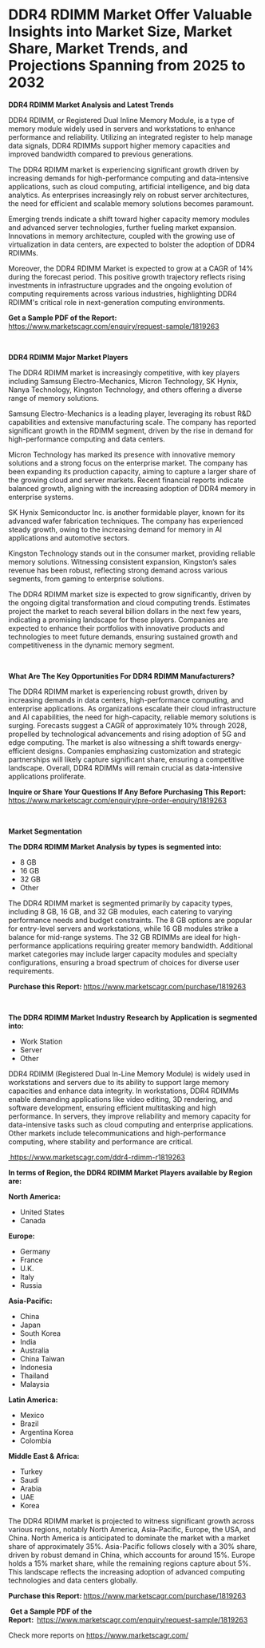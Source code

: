 <p><h1>DDR4 RDIMM Market Offer Valuable Insights into Market Size, Market Share, Market Trends, and Projections Spanning from 2025 to 2032</h1></p><p><strong>DDR4 RDIMM Market Analysis and Latest Trends</strong></p>
<p><p>DDR4 RDIMM, or Registered Dual Inline Memory Module, is a type of memory module widely used in servers and workstations to enhance performance and reliability. Utilizing an integrated register to help manage data signals, DDR4 RDIMMs support higher memory capacities and improved bandwidth compared to previous generations.</p><p>The DDR4 RDIMM market is experiencing significant growth driven by increasing demands for high-performance computing and data-intensive applications, such as cloud computing, artificial intelligence, and big data analytics. As enterprises increasingly rely on robust server architectures, the need for efficient and scalable memory solutions becomes paramount. </p><p>Emerging trends indicate a shift toward higher capacity memory modules and advanced server technologies, further fueling market expansion. Innovations in memory architecture, coupled with the growing use of virtualization in data centers, are expected to bolster the adoption of DDR4 RDIMMs. </p><p>Moreover, the DDR4 RDIMM Market is expected to grow at a CAGR of 14% during the forecast period. This positive growth trajectory reflects rising investments in infrastructure upgrades and the ongoing evolution of computing requirements across various industries, highlighting DDR4 RDIMM's critical role in next-generation computing environments.</p></p>
<p><strong>Get a Sample PDF of the Report:&nbsp;</strong> <a href="https://www.marketscagr.com/enquiry/request-sample/1819263?utm_campaign=2318&utm_medium=2&utm_source=Github&utm_content=ia&utm_term=10022025&utm_id=ddr4-rdimm">https://www.marketscagr.com/enquiry/request-sample/1819263</a></p>
<p>&nbsp;</p>
<p><strong>DDR4 RDIMM Major Market Players</strong></p>
<p><p>The DDR4 RDIMM market is increasingly competitive, with key players including Samsung Electro-Mechanics, Micron Technology, SK Hynix, Nanya Technology, Kingston Technology, and others offering a diverse range of memory solutions. </p><p>Samsung Electro-Mechanics is a leading player, leveraging its robust R&D capabilities and extensive manufacturing scale. The company has reported significant growth in the RDIMM segment, driven by the rise in demand for high-performance computing and data centers. </p><p>Micron Technology has marked its presence with innovative memory solutions and a strong focus on the enterprise market. The company has been expanding its production capacity, aiming to capture a larger share of the growing cloud and server markets. Recent financial reports indicate balanced growth, aligning with the increasing adoption of DDR4 memory in enterprise systems.</p><p>SK Hynix Semiconductor Inc. is another formidable player, known for its advanced wafer fabrication techniques. The company has experienced steady growth, owing to the increasing demand for memory in AI applications and automotive sectors. </p><p>Kingston Technology stands out in the consumer market, providing reliable memory solutions. Witnessing consistent expansion, Kingston’s sales revenue has been robust, reflecting strong demand across various segments, from gaming to enterprise solutions.</p><p>The DDR4 RDIMM market size is expected to grow significantly, driven by the ongoing digital transformation and cloud computing trends. Estimates project the market to reach several billion dollars in the next few years, indicating a promising landscape for these players. Companies are expected to enhance their portfolios with innovative products and technologies to meet future demands, ensuring sustained growth and competitiveness in the dynamic memory segment.</p></p>
<p>&nbsp;</p>
<p><strong>What Are The Key Opportunities For DDR4 RDIMM Manufacturers?</strong></p>
<p><p>The DDR4 RDIMM market is experiencing robust growth, driven by increasing demands in data centers, high-performance computing, and enterprise applications. As organizations escalate their cloud infrastructure and AI capabilities, the need for high-capacity, reliable memory solutions is surging. Forecasts suggest a CAGR of approximately 10% through 2028, propelled by technological advancements and rising adoption of 5G and edge computing. The market is also witnessing a shift towards energy-efficient designs. Companies emphasizing customization and strategic partnerships will likely capture significant share, ensuring a competitive landscape. Overall, DDR4 RDIMMs will remain crucial as data-intensive applications proliferate.</p></p>
<p><strong>Inquire or Share Your Questions If Any Before Purchasing This Report:</strong> <a href="https://www.marketscagr.com/enquiry/pre-order-enquiry/1819263?utm_campaign=2318&utm_medium=2&utm_source=Github&utm_content=ia&utm_term=10022025&utm_id=ddr4-rdimm">https://www.marketscagr.com/enquiry/pre-order-enquiry/1819263</a></p>
<p>&nbsp;</p>
<p><strong>Market Segmentation</strong></p>
<p><strong>The DDR4 RDIMM Market Analysis by types is segmented into:</strong></p>
<p><ul><li>8 GB</li><li>16 GB</li><li>32 GB</li><li>Other</li></ul></p>
<p><p>The DDR4 RDIMM market is segmented primarily by capacity types, including 8 GB, 16 GB, and 32 GB modules, each catering to varying performance needs and budget constraints. The 8 GB options are popular for entry-level servers and workstations, while 16 GB modules strike a balance for mid-range systems. The 32 GB RDIMMs are ideal for high-performance applications requiring greater memory bandwidth. Additional market categories may include larger capacity modules and specialty configurations, ensuring a broad spectrum of choices for diverse user requirements.</p></p>
<p><strong>Purchase this Report:&nbsp;</strong><a href="https://www.marketscagr.com/purchase/1819263?utm_campaign=2318&utm_medium=2&utm_source=Github&utm_content=ia&utm_term=10022025&utm_id=ddr4-rdimm">https://www.marketscagr.com/purchase/1819263</a></p>
<p>&nbsp;</p>
<p><strong>The DDR4 RDIMM Market Industry Research by Application is segmented into:</strong></p>
<p><ul><li>Work Station</li><li>Server</li><li>Other</li></ul></p>
<p><p>DDR4 RDIMM (Registered Dual In-Line Memory Module) is widely used in workstations and servers due to its ability to support large memory capacities and enhance data integrity. In workstations, DDR4 RDIMMs enable demanding applications like video editing, 3D rendering, and software development, ensuring efficient multitasking and high performance. In servers, they improve reliability and memory capacity for data-intensive tasks such as cloud computing and enterprise applications. Other markets include telecommunications and high-performance computing, where stability and performance are critical.</p></p>
<p><a href="https://www.marketscagr.com/ddr4-rdimm-r1819263?utm_campaign=2318&utm_medium=2&utm_source=Github&utm_content=ia&utm_term=10022025&utm_id=ddr4-rdimm">&nbsp;https://www.marketscagr.com/ddr4-rdimm-r1819263</a></p>
<p><strong>In terms of Region, the DDR4 RDIMM Market Players available by Region are:</strong></p>
<p>
    <p> <strong> North America: </strong>
        <ul>
            <li>United States</li>
            <li>Canada</li>
        </ul>
        </p> 
    <p> <strong> Europe: </strong>
        <ul>
            <li>Germany</li>
            <li>France</li>
            <li>U.K.</li>
            <li>Italy</li>
            <li>Russia</li>
        </ul>
        </p> 
    <p> <strong> Asia-Pacific: </strong>
        <ul>
            <li>China</li>
            <li>Japan</li>
            <li>South Korea</li>
            <li>India</li>
            <li>Australia</li>
            <li>China Taiwan</li>
            <li>Indonesia</li>
            <li>Thailand</li>
            <li>Malaysia</li>
        </ul>
        </p> 
    <p> <strong> Latin America: </strong>
        <ul>
            <li>Mexico</li>
            <li>Brazil</li>
            <li>Argentina Korea</li>
            <li>Colombia</li>
        </ul>
        </p> 
    <p> <strong> Middle East & Africa: </strong>
        <ul>
            <li>Turkey</li>
            <li>Saudi</li>
            <li>Arabia</li>
            <li>UAE</li>
            <li>Korea</li>
        </ul>
    </p>
    </p>
<p><p>The DDR4 RDIMM market is projected to witness significant growth across various regions, notably North America, Asia-Pacific, Europe, the USA, and China. North America is anticipated to dominate the market with a market share of approximately 35%. Asia-Pacific follows closely with a 30% share, driven by robust demand in China, which accounts for around 15%. Europe holds a 15% market share, while the remaining regions capture about 5%. This landscape reflects the increasing adoption of advanced computing technologies and data centers globally.</p></p>
<p><strong>Purchase this Report: </strong><a href="https://www.marketscagr.com/purchase/1819263?utm_campaign=2318&utm_medium=2&utm_source=Github&utm_content=ia&utm_term=10022025&utm_id=ddr4-rdimm">https://www.marketscagr.com/purchase/1819263</a></p>
<p>&nbsp;<strong>Get a Sample PDF of the Report:&nbsp;&nbsp;</strong><a href="https://www.marketscagr.com/enquiry/request-sample/1819263?utm_campaign=2318&utm_medium=2&utm_source=Github&utm_content=ia&utm_term=10022025&utm_id=ddr4-rdimm">https://www.marketscagr.com/enquiry/request-sample/1819263</a></p>
<p><strong></strong></p>
<p>Check more reports on <a href="https://www.marketscagr.com/?utm_campaign=2318&utm_medium=2&utm_source=Github&utm_content=ia&utm_term=10022025&utm_id=ddr4-rdimm">https://www.marketscagr.com/</a></p>